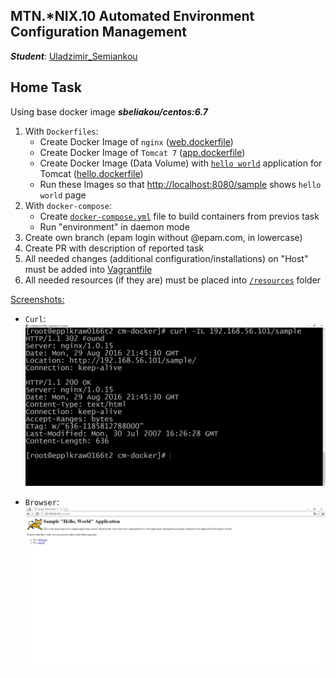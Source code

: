 MTN.*NIX.10 Automated Environment Configuration Management
---

***Student***: [Uladzimir_Semiankou](https://upsa.epam.com/workload/employeeView.do?employeeId=4060741400038669535#emplTab=general)

Home Task
---

Using base docker image ***sbeliakou/centos:6.7***

1. With ```Dockerfiles```:
    - Create Docker Image of ```nginx``` ([web.dockerfile](/web.dockerfile))
    - Create Docker Image of ```Tomcat 7``` ([app.dockerfile](/app.dockerfile))
    - Create Docker Image (Data Volume) with [```hello world```](/resources) application for Tomcat ([hello.dockerfile](/hello.dockerfile))
    - Run these Images so that [http://localhost:8080/sample](#screens) shows ```hello world``` page
2. With ```docker-compose```:
    - Create [```docker-compose.yml```](/docker-compose.yml) file to build containers from previos task
    - Run "environment" in daemon mode
3. Create own branch (epam login without @epam.com, in lowercase)
4. Create PR with description of reported task
5. All needed changes (additional configuration/installations) on "Host" must be added into [Vagrantfile](/Vagrantfile)
6. All needed resources (if they are) must be placed into [```/resources```](/resources) folder

<a id="screens"></a>
[Screenshots:](#screens)
- ```Curl```:
![Alt text](/resources/curl.jpg "scr1")

- ```Browser```:
![Alt text](/resources/browser.jpg "scr2")
